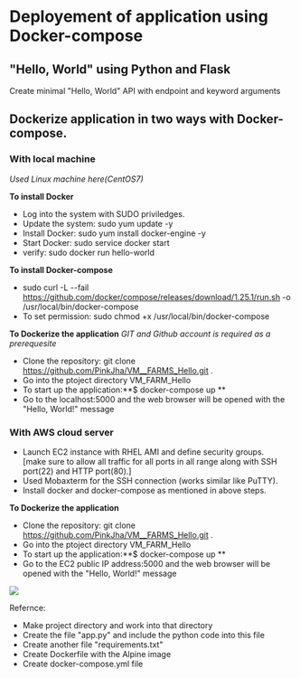 # Deployement of application using Docker-compose                                                   
                                                                                  
## "Hello, World" using Python and Flask                                                                           
Create minimal "Hello, World" API with endpoint and keyword arguments

## Dockerize application in two ways with Docker-compose. 

### With local machine ###
   *Used Linux machine here(CentOS7)*
   
   **To install Docker**
   - Log into the system with SUDO priviledges. 
   - Update the system: sudo yum update -y
   - Install Docker: sudo yum install docker-engine -y
   - Start Docker: sudo service docker start   
   - verify: sudo docker run hello-world
   
   **To install Docker-compose**
   - sudo curl -L --fail https://github.com/docker/compose/releases/download/1.25.1/run.sh -o /usr/local/bin/docker-compose
   - To set permission: sudo chmod +x /usr/local/bin/docker-compose  
   
   **To Dockerize the application**
   *GIT and Github account is required as a prerequesite*
   - Clone the repository: git clone https://github.com/PinkJha/VM__FARMS_Hello.git .
   - Go into the ptoject directory VM_FARM_Hello 
   - To start up the application:**$ docker-compose up **
   -  Go to the localhost:5000 and the web browser will be opened with the "Hello, World!" message
   
### With AWS cloud server ###
   - Launch EC2 instance with RHEL AMI and define security groups.    
     [make sure to allow all traffic for all ports in all range along with SSH port(22) and HTTP port(80).]
   - Used Mobaxterm for the SSH connection (works similar like PuTTY).
   - Install docker and docker-compose as mentioned in above steps. 
  
   **To Dockerize the application**
   - Clone the repository: git clone https://github.com/PinkJha/VM__FARMS_Hello.git .
   - Go into the ptoject directory VM_FARM_Hello 
   - To start up the application:**$ docker-compose up **
   - Go to the EC2 public IP address:5000 and the web browser will be opened with the "Hello, World!" message
   
   ![](https://vmfarms.com/f05fd8da2dbe5a63a66609dbedb80f65.svg)
   
   Refernce: 
   - Make project directory and work into that directory
   - Create the file "app.py" and include the python code into this file
   - Create another file "requirements.txt"
   - Create Dockerfile with the Alpine image
   - Create docker-compose.yml file








